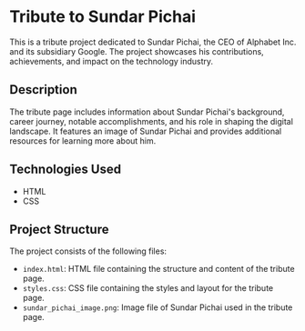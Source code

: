 # Tribute to Sundar Pichai

This is a tribute project dedicated to Sundar Pichai, the CEO of Alphabet Inc. and its subsidiary Google. The project showcases his contributions, achievements, and impact on the technology industry.

## Description

The tribute page includes information about Sundar Pichai's background, career journey, notable accomplishments, and his role in shaping the digital landscape. It features an image of Sundar Pichai and provides additional resources for learning more about him.

## Technologies Used

- HTML
- CSS

## Project Structure

The project consists of the following files:

- `index.html`: HTML file containing the structure and content of the tribute page.
- `styles.css`: CSS file containing the styles and layout for the tribute page.
- `sundar_pichai_image.png`: Image file of Sundar Pichai used in the tribute page.
